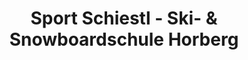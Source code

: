 ---
title: "Sport Schiestl - Ski- & Snowboardschule Horberg"
url: /ramsau-im-zillertal/sport-schiestl-ski-und-snowboardschule-horberg/
shop: Sport
---